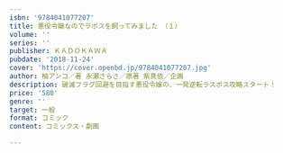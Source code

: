 ```yaml
---
isbn: '9784041077207'
title: 悪役令嬢なのでラボスを飼ってみました　（１）
volume: ''
series: ''
publisher: ＫＡＤＯＫＡＷＡ
pubdate: '2018-11-24'
cover: 'https://cover.openbd.jp/9784041077207.jpg'
author: 柚アンコ／著 永瀬さらさ／原著 紫真依／企画
description: 破滅フラグ回避を目指す悪役令嬢の、一発逆転ラスボス攻略スタート！
price: '580'
genre: ''
target: 一般
format: コミック
content: コミックス・劇画

---
```

